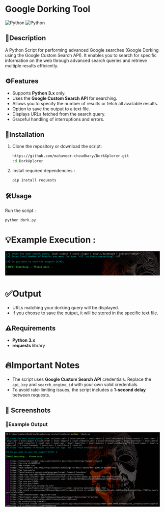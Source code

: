 # Google Dorking Tool

![Python](https://img.shields.io/badge/python-3.x-blue.svg)
![Python](https://img.shields.io/badge/python-3.x-blue.svg)

## 📄Description
A Python Script for performing advanced Google searches (Google Dorking using the Google Custom Search API).
It enables you to search for specific information on the web through advanced search queries and retrieve multiple results efficiently.

## ⚙️Features
- Supports **Python 3.x** only.
- Uses the **Google Custom Search API** for searching.
- Allows you to specify the number of results or fetch all available results.
- Option to save the output to a text file.
- Displays URLs fetched from the search query.
- Graceful handling of interruptions and errors.

## 🚀Installation
1. Clone the repository or download the script:
    ```bash
    https://github.com/mahaveer-choudhary/DorkXplorer.git
    cd DorkXplorer
    ```

2. Install required dependencies : 
    ```bash
    pip install requests
    ```

## 🛠️Usage

Run the script : 
```bash
python dork.py
```

# 💡Example Execution : 

![Example](https://github.com/mahaveer-choudhary/DorkXplorer/blob/main/images/image%202.png)

# ✅Output
- URLs matching your dorking query will be displayed. 
- If you choose to save the output, it will be stored in the specific text file. 

## ⚠️Requirements 
- **Python 3.x**
- **requests** library

# 🔥Important Notes
- The script uses **Google Custom Search API** credentials. Replace the `api_key` and `search_engine_id` with your own valid credentials.
- To avoid rate-limiting issues, the script includes a **1-second delay** between requests.

##  📸 Screenshots
### 🔹Example Output
![output image](https://github.com/mahaveer-choudhary/DorkXplorer/blob/main/images/image%201.png)
